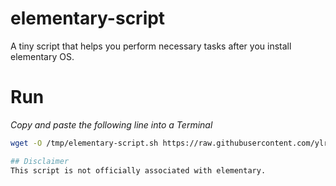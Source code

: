 # elementary-script
A tiny script that helps you perform necessary tasks after you install elementary OS.

# Run

*Copy and paste the following line into a Terminal*

```sh
wget -O /tmp/elementary-script.sh https://raw.githubusercontent.com/ylrxeidx/elementary-script/master/elementary-script.sh && chmod +x /tmp/elementary-script.sh && /tmp/elementary-script.sh

## Disclaimer
This script is not officially associated with elementary.
